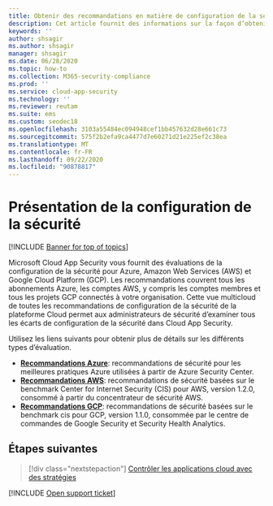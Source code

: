 ```yaml
---
title: Obtenir des recommandations en matière de configuration de la sécurité pour vos plateformes de cloud public
description: Cet article fournit des informations sur la façon d’obtenir des recommandations en matière de configuration de la sécurité dans Cloud App Security pour les plateformes de cloud public de votre organisation.
keywords: ''
author: shsagir
ms.author: shsagir
manager: shsagir
ms.date: 06/28/2020
ms.topic: how-to
ms.collection: M365-security-compliance
ms.prod: ''
ms.service: cloud-app-security
ms.technology: ''
ms.reviewer: reutam
ms.suite: ems
ms.custom: seodec18
ms.openlocfilehash: 3103a55484ec094948cef1bb457632d28e661c73
ms.sourcegitcommit: 575f2b2efa9ca4477d7e60271d21e225ef2c38ea
ms.translationtype: MT
ms.contentlocale: fr-FR
ms.lasthandoff: 09/22/2020
ms.locfileid: "90878817"
---
```

# <a name="security-configuration-overview"></a>Présentation de la configuration de la sécurité

[!INCLUDE [Banner for top of topics](includes/banner.md)]

Microsoft Cloud App Security vous fournit des évaluations de la configuration de la sécurité pour Azure, Amazon Web Services (AWS) et Google Cloud Platform (GCP). Les recommandations couvrent tous les abonnements Azure, les comptes AWS, y compris les comptes membres et tous les projets GCP connectés à votre organisation. Cette vue multicloud de toutes les recommandations de configuration de la sécurité de la plateforme Cloud permet aux administrateurs de sécurité d’examiner tous les écarts de configuration de la sécurité dans Cloud App Security.

Utilisez les liens suivants pour obtenir plus de détails sur les différents types d’évaluation.

- **[Recommandations Azure](security-config-azure.md)**: recommandations de sécurité pour les meilleures pratiques Azure utilisées à partir de Azure Security Center.
- **[Recommandations AWS](security-config-aws.md)**: recommandations de sécurité basées sur le benchmark Center for Internet Security (CIS) pour AWS, version 1.2.0, consommé à partir du concentrateur de sécurité AWS.
- **[Recommandations GCP](security-config-gcp.md)**: recommandations de sécurité basées sur le benchmark cis pour GCP, version 1.1.0, consommée par le centre de commandes de Google Security et Security Health Analytics.

## <a name="next-steps"></a>Étapes suivantes

> [!div class="nextstepaction"]
> [Contrôler les applications cloud avec des stratégies](control-cloud-apps-with-policies.md)

[!INCLUDE [Open support ticket](includes/support.md)]
